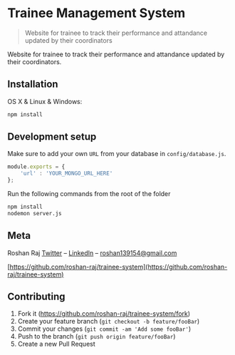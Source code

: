 # Trainee Management System
> Website for trainee to track their performance and attandance updated by their coordinators

Website for trainee to track their performance and attandance updated by their coordinators.

## Installation

OS X & Linux & Windows:

```sh
npm install 
```

## Development setup

Make sure to add your own `URL` from your database in `config/database.js`.

```javascript
module.exports = {
    'url' : 'YOUR_MONGO_URL_HERE'
};
```

Run the following commands from the root of the folder

```sh
npm install
nodemon server.js
```

## Meta

Roshan Raj [Twitter](https://twitter.com/_roshan_raj)  – [LinkedIn](https://www.linkedin.com/in/roshan139154/) – roshan139154@gmail.com


[https://github.com/roshan-raj/trainee-system](https://github.com/roshan-raj/trainee-system)

## Contributing

1. Fork it (<https://github.com/roshan-raj/trainee-system/fork>)
2. Create your feature branch (`git checkout -b feature/fooBar`)
3. Commit your changes (`git commit -am 'Add some fooBar'`)
4. Push to the branch (`git push origin feature/fooBar`)
5. Create a new Pull Request
